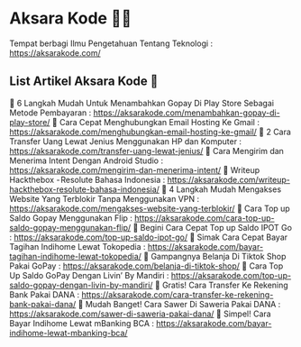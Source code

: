 # Aksara Kode 👨‍💻
Tempat berbagi Ilmu Pengetahuan Tentang Teknologi :  https://aksarakode.com/

## List Artikel Aksara Kode 🥸

🚀 6 Langkah Mudah Untuk Menambahkan Gopay Di Play Store Sebagai Metode Pembayaran : https://aksarakode.com/menambahkan-gopay-di-play-store/
🚀 Cara Cepat Menghubungkan Email Hosting Ke Gmail : https://aksarakode.com/menghubungkan-email-hosting-ke-gmail/
🚀 2 Cara Transfer Uang Lewat Jenius Menggunakan HP dan Komputer : https://aksarakode.com/transfer-uang-lewat-jenius/
🚀 Cara Mengirim dan Menerima Intent Dengan Android Studio : https://aksarakode.com/mengirim-dan-menerima-intent/
🚀 Writeup  Hackthebox - Resolute Bahasa Indonesia : https://aksarakode.com/writeup-hackthebox-resolute-bahasa-indonesia/
🚀 4 Langkah Mudah Mengakses Website Yang Terblokir Tanpa Menggunakan VPN : https://aksarakode.com/mengakses-website-yang-terblokir/
🚀 Cara Top up Saldo Gopay Menggunakan Flip : https://aksarakode.com/cara-top-up-saldo-gopay-menggunakan-flip/
🚀 Begini Cara Cepat Top up Saldo IPOT Go : https://aksarakode.com/top-up-saldo-ipot-go/
🚀 Simak Cara Cepat Bayar Tagihan Indihome Lewat Tokopedia : https://aksarakode.com/bayar-tagihan-indihome-lewat-tokopedia/ 
🚀 Gampangnya Belanja Di Tiktok Shop Pakai GoPay : https://aksarakode.com/belanja-di-tiktok-shop/
🚀 Cara Top Up Saldo GoPay Dengan Livin’ By Mandiri : https://aksarakode.com/top-up-saldo-gopay-dengan-livin-by-mandiri/
🚀 Gratis! Cara Transfer Ke Rekening Bank Pakai DANA : https://aksarakode.com/cara-transfer-ke-rekening-bank-pakai-dana/
🚀 Mudah Banget! Cara Sawer Di Saweria Pakai DANA : https://aksarakode.com/sawer-di-saweria-pakai-dana/
🚀 Simpel! Cara Bayar Indihome Lewat mBanking BCA : https://aksarakode.com/bayar-indihome-lewat-mbanking-bca/
